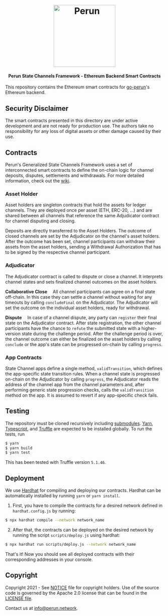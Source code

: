 <h1 align="center"><br>
  <a href="https://perun.network/"><img src=".assets/logo.png" alt="Perun" width="196"></a>
<br></h1>

<h4 align="center">Perun State Channels Framework - Ethereum Backend Smart Contracts</h4>

This repository contains the Ethereum smart contracts for [go-perun](https://github.com/perun-network/go-perun)'s Ethereum backend.

## Security Disclaimer
The smart contracts presented in this directory are under active development and are not ready for production use.
The authors take no responsibility for any loss of digital assets or other damage caused by their use.

## Contracts
Perun's Generalized State Channels Framework uses a set of interconnected smart contracts to define the on-chain logic for channel deposits, disputes, settlements and withdrawals.
For more detailed information, check out the [wiki](https://github.com/perun-network/contracts-eth/wiki).

### Asset Holder
Asset holders are singleton contracts that hold the assets for ledger channels.
They are deployed once per asset (ETH, ERC-20, ...) and are shared between all channels that reference the same Adjudicator contract for channel disputing and closing.

Deposits are directly transferred to the Asset Holders.
The outcome of closed channels are set by the Adjudicator on the channel's asset holders.
After the outcome has been set, channel participants can withdraw their assets from the asset holders, sending a Withdrawal Authorization that has to be signed by the respective channel participant.

### Adjudicator
The Adjudicator contract is called to dispute or close a channel.
It interprets channel states and sets finalized channel outcomes on the asset holders.

**Collaborative Close**&emsp;
All channel participants can agree on a final state off-chain.
In this case they can settle a channel without waiting for any timeouts by calling `concludeFinal` on the Adjudicator.
The Adjudicator will set the outcome on the individual asset holders, ready for withdrawal.

**Dispute**&emsp;
In case of a channel dispute, any party can `register` their final state on the Adjudicator contract.
After state registration, the other channel participants have the chance to `refute` the submitted state with a higher-version state during the challenge period.
After the challenge period is over, the channel outcome can either be finalized on the asset holders by calling `conclude` or the app's state can be progressed on-chain by calling `progress`.

### App Contracts
State Channel apps define a single method, `validTransition`, which defines the app-specific state transition rules.
When a channel state is progressed on-chain on the Adjudicator by calling `progress`, the Adjudicator reads the address of the channel app from the channel parameters and, after performing generic state progression checks, calls the `validTransition` method on the app.
It is assumed to revert if any app-specific check fails.

## Testing
The repository must be cloned recursively including [submodules](https://git-scm.com/book/en/v2/Git-Tools-Submodules).
[Yarn](https://yarnpkg.com), [Typescript](https://www.typescriptlang.org), and [Truffle](https://truffleframework.com/) are expected to be installed globally.
To run the tests, run
```sh
$ yarn
$ yarn build
$ yarn test
```
This has been tested with Truffle version `5.1.46`.

## Deployment
We use [Hardhat](https://hardhat.org/) for compiling and deploying our contracts. Hardhat can be automatically installed by running ```yarn``` or `yarn install`.

1. First, you have to compile the contracts for a desired network defined in `hardhat.config.js` by
running:
```sh
$ npx hardhat compile --network network_name 
```

2. After that, the contracts can be deployed on the desired network by running the script `scripts/deploy.js` using hardhat:
```sh
$ npx hardhat run scripts/deploy.js --network network_name 
```
That's it! Now you should see all deployed contracts with their corresponding addresses in your console.

## Copyright
Copyright 2021 - See [NOTICE](NOTICE) file for copyright holders.
Use of the source code is governed by the Apache 2.0 license that can be found in the [LICENSE file](LICENSE).

Contact us at [info@perun.network](mailto:info@perun.network).
